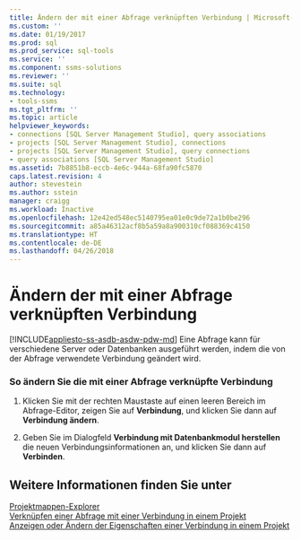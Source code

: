 ```yaml
---
title: Ändern der mit einer Abfrage verknüpften Verbindung | Microsoft-Dokumentation
ms.custom: ''
ms.date: 01/19/2017
ms.prod: sql
ms.prod_service: sql-tools
ms.service: ''
ms.component: ssms-solutions
ms.reviewer: ''
ms.suite: sql
ms.technology:
- tools-ssms
ms.tgt_pltfrm: ''
ms.topic: article
helpviewer_keywords:
- connections [SQL Server Management Studio], query associations
- projects [SQL Server Management Studio], connections
- projects [SQL Server Management Studio], query connections
- query associations [SQL Server Management Studio]
ms.assetid: 7b8851b8-eccb-4e6c-944a-68fa90fc5870
caps.latest.revision: 4
author: stevestein
ms.author: sstein
manager: craigg
ms.workload: Inactive
ms.openlocfilehash: 12e42ed548ec5140795ea01e0c9de72a1b0be296
ms.sourcegitcommit: a85a46312acf8b5a59a8a900310cf088369c4150
ms.translationtype: HT
ms.contentlocale: de-DE
ms.lasthandoff: 04/26/2018
---
```

# <a name="change-the-connection-associated-with-a-query"></a>Ändern der mit einer Abfrage verknüpften Verbindung
[!INCLUDE[appliesto-ss-asdb-asdw-pdw-md](../../includes/appliesto-ss-asdb-asdw-pdw-md.md)]
Eine Abfrage kann für verschiedene Server oder Datenbanken ausgeführt werden, indem die von der Abfrage verwendete Verbindung geändert wird.  
  
### <a name="to-change-the-connection-associated-with-a-query"></a>So ändern Sie die mit einer Abfrage verknüpfte Verbindung  
  
1.  Klicken Sie mit der rechten Maustaste auf einen leeren Bereich im Abfrage-Editor, zeigen Sie auf **Verbindung**, und klicken Sie dann auf **Verbindung ändern**.  
  
2.  Geben Sie im Dialogfeld **Verbindung mit Datenbankmodul herstellen** die neuen Verbindungsinformationen an, und klicken Sie dann auf **Verbinden**.  
  
## <a name="see-also"></a>Weitere Informationen finden Sie unter  
[Projektmappen-Explorer](../../ssms/solution/solution-explorer.md)  
[Verknüpfen einer Abfrage mit einer Verbindung in einem Projekt](../../ssms/solution/associate-a-query-with-a-connection-in-a-project.md)  
[Anzeigen oder Ändern der Eigenschaften einer Verbindung in einem Projekt](../../ssms/solution/view-or-change-the-properties-of-a-connection-in-a-project.md)  
  
